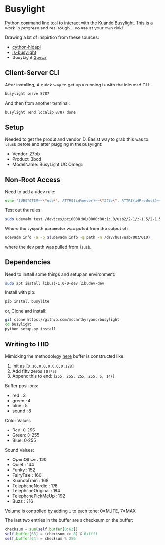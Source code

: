 # Busylight

Python command line tool to interact with the  Kuando Busylight. This is a work in progress and real rough... so use at your own risk!

Drawing a lot of inspirtion from these sources:
  * [cython-hidapi](https://github.com/trezor/cython-hidapi/blob/master/try.py)
  * [js-busylight](https://github.com/porsager/busylight)
  * BusyLight [Specs](https://github.com/porsager/busylight/files/273865/Busylight.API.rev.2.2.-.22052015.pdf)

## Client-Server CLI

After installing, A quick way to get up a running is with the inlcuded CLI:

```bash
busylight serve 8787
```

And then from another terminal:
```bash
busylight send localip 8787 done
```

## Setup

Needed to get the produt and vendor ID. Easist way to grab this was to `lsusb` before and after plugging in the busylight:
  * Vendor: 27bb
  * Product: 3bcd
  * ModelName: BusyLight UC Omega

## Non-Root Access

Need to add a udev rule:

```bash
echo "SUBSYSTEM==\"usb\", ATTRS{idVendor}==\"27bb\", ATTRS{idProduct}==\"3bcd\", GROUP=\"$(whoami)\", OWNER=\"$(whoami)\", MODE=\"0664\"" | sudo tee -a /etc/udev/rules.d/30-busylight.rules
```

Test out the rules:

```bash
sudo udevadm test /devices/pci0000:00/0000:00:1d.0/usb2/2-1/2-1.5/2-1.5.2
```

Where the syspath parameter was pulled from the output of:

```bash
udevadm info -a -p $(udevadm info -q path -n /dev/bus/usb/002/010)
```

where the dev path was pulled from `lsusb`.

## Dependencies

Need to install some things and setup an environment:

```bash
sudo apt install libusb-1.0-0-dev libudev-dev
```

Install with pip:
```bash
pip install busylite
```

or, Clone and install:
```bash
git clone https://github.com/mccarthyryanc/busylight
cd busylight
python setup.py install
```


## Writing to HID

Mimicking the methodology [here](https://github.com/porsager/busylight/blob/master/lib/busylight.js) buffer is constructed like:
  1. Init as `[0,16,0,0,0,0,0,0,128]`
  2. Add fifty zeros `[0]*50`
  3. Append this to end: `[255, 255, 255, 255, 6, 147]`

Buffer positions:
  * red   : 3
  * green : 4
  * blue  : 5
  * sound : 8

Color Values
  * Red: 0-255
  * Green: 0-255
  * Blue: 0-255

Sound Values:
  * OpenOffice        : 136
  * Quiet             : 144
  * Funky             : 152
  * FairyTale         : 160
  * KuandoTrain       : 168
  * TelephoneNordic   : 176
  * TelephoneOriginal : 184
  * TelephonePickMeUp : 192
  * Buzz              : 216

Volume is controlled by adding `1` to each tone: 0=MUTE, 7=MAX

The last two entries in the buffer are a checksum on the buffer:
```python
checksum = sum(self.buffer[0:63])
self.buffer[63] = (checksum >> 8) & 0xffff
self.buffer[64] = checksum % 256
```

